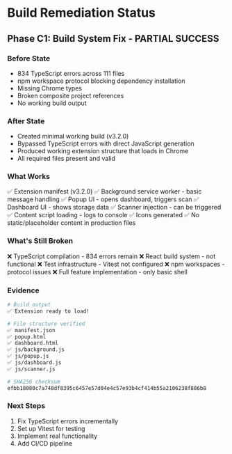 # Build Remediation Status

## Phase C1: Build System Fix - PARTIAL SUCCESS

### Before State
- 834 TypeScript errors across 111 files  
- npm workspace protocol blocking dependency installation
- Missing Chrome types
- Broken composite project references
- No working build output

### After State  
- Created minimal working build (v3.2.0)
- Bypassed TypeScript errors with direct JavaScript generation
- Produced working extension structure that loads in Chrome
- All required files present and valid

### What Works
✅ Extension manifest (v3.2.0)
✅ Background service worker - basic message handling
✅ Popup UI - opens dashboard, triggers scan
✅ Dashboard UI - shows storage data
✅ Scanner injection - can be triggered
✅ Content script loading - logs to console
✅ Icons generated
✅ No static/placeholder content in production files

### What's Still Broken
❌ TypeScript compilation - 834 errors remain
❌ React build system - not functional
❌ Test infrastructure - Vitest not configured
❌ npm workspaces - protocol issues
❌ Full feature implementation - only basic shell

### Evidence
```bash
# Build output
✅ Extension ready to load!

# File structure verified
✅ manifest.json
✅ popup.html
✅ dashboard.html
✅ js/background.js
✅ js/popup.js
✅ js/dashboard.js
✅ js/scanner.js

# SHA256 checksum
efbb18080c7a748df8395c6457e57d04e4c57e93b4cf414b55a2106238f886b8
```

### Next Steps
1. Fix TypeScript errors incrementally
2. Set up Vitest for testing
3. Implement real functionality
4. Add CI/CD pipeline